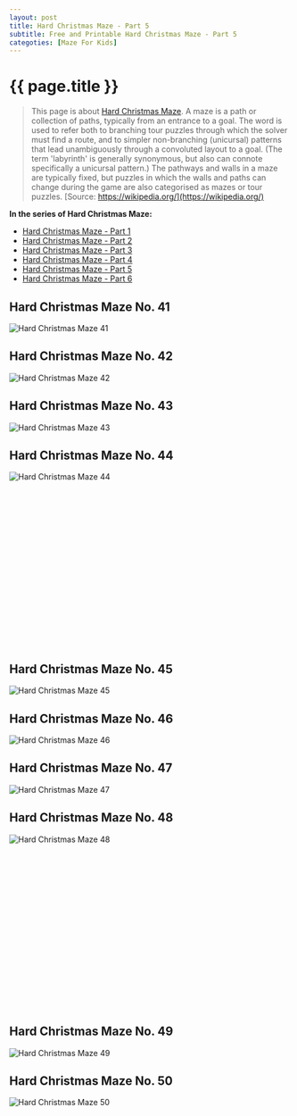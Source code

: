 ```yaml
---
layout: post
title: Hard Christmas Maze - Part 5
subtitle: Free and Printable Hard Christmas Maze - Part 5
categoties: [Maze For Kids]
---
```

{{ page.title }}
================
> This page is about [Hard Christmas Maze](https://freecoloringpages.github.io/). A maze is a path or collection of paths, typically from an entrance to a goal. The word is used to refer both to branching tour puzzles through which the solver must find a route, and to simpler non-branching (unicursal) patterns that lead unambiguously through a convoluted layout to a goal. (The term 'labyrinth' is generally synonymous, but also can connote specifically a unicursal pattern.) The pathways and walls in a maze are typically fixed, but puzzles in which the walls and paths can change during the game are also categorised as mazes or tour puzzles. [Source: https://wikipedia.org/](https://wikipedia.org/)

**In the series of Hard Christmas Maze:**

* [Hard Christmas Maze - Part 1](https://freecoloringpages.github.io/2017/11/21/Hard-Christmas-Maze-part-1.html)
* [Hard Christmas Maze - Part 2](https://freecoloringpages.github.io/2017/11/21/Hard-Christmas-Maze-part-2.html)
* [Hard Christmas Maze - Part 3](https://freecoloringpages.github.io/2017/11/21/Hard-Christmas-Maze-part-3.html)
* [Hard Christmas Maze - Part 4](https://freecoloringpages.github.io/2017/11/21/Hard-Christmas-Maze-part-4.html)
* [Hard Christmas Maze - Part 5](https://freecoloringpages.github.io/2017/11/21/Hard-Christmas-Maze-part-5.html)
* [Hard Christmas Maze - Part 6](https://freecoloringpages.github.io/2017/11/21/Hard-Christmas-Maze-part-6.html)

## Hard Christmas Maze No. 41
![Hard Christmas Maze 41](https://freecoloringpages.github.io/img/Hard-Christmas-Maze%20(41).jpg "Hard Christmas Maze 41")

## Hard Christmas Maze No. 42
![Hard Christmas Maze 42](https://freecoloringpages.github.io/img/Hard-Christmas-Maze%20(42).jpg "Hard Christmas Maze 42")

## Hard Christmas Maze No. 43
![Hard Christmas Maze 43](https://freecoloringpages.github.io/img/Hard-Christmas-Maze%20(43).jpg "Hard Christmas Maze 43")

## Hard Christmas Maze No. 44
![Hard Christmas Maze 44](https://freecoloringpages.github.io/img/Hard-Christmas-Maze%20(44).jpg "Hard Christmas Maze 44")

<script async src="//pagead2.googlesyndication.com/pagead/js/adsbygoogle.js"></script><!-- Texxtonly --><ins class="adsbygoogle" style="display:inline-block;width:336px;height:280px" data-ad-client="ca-pub-6753140515841889" data-ad-slot="3207852233"></ins><script>(adsbygoogle = window.adsbygoogle || []).push({}); </script>

## Hard Christmas Maze No. 45
![Hard Christmas Maze 45](https://freecoloringpages.github.io/img/Hard-Christmas-Maze%20(45).jpg "Hard Christmas Maze 45")

## Hard Christmas Maze No. 46
![Hard Christmas Maze 46](https://freecoloringpages.github.io/img/Hard-Christmas-Maze%20(46).jpg "Hard Christmas Maze 46")

## Hard Christmas Maze No. 47
![Hard Christmas Maze 47](https://freecoloringpages.github.io/img/Hard-Christmas-Maze%20(47).jpg "Hard Christmas Maze 47")

## Hard Christmas Maze No. 48
![Hard Christmas Maze 48](https://freecoloringpages.github.io/img/Hard-Christmas-Maze%20(48).jpg "Hard Christmas Maze 48")

<script async src="//pagead2.googlesyndication.com/pagead/js/adsbygoogle.js"></script><!-- Texxtonly --><ins class="adsbygoogle" style="display:inline-block;width:336px;height:280px" data-ad-client="ca-pub-6753140515841889" data-ad-slot="3207852233"></ins><script>(adsbygoogle = window.adsbygoogle || []).push({}); </script>

## Hard Christmas Maze No. 49
![Hard Christmas Maze 49](https://freecoloringpages.github.io/img/Hard-Christmas-Maze%20(49).jpg "Hard Christmas Maze 49")

## Hard Christmas Maze No. 50
![Hard Christmas Maze 50](https://freecoloringpages.github.io/img/Hard-Christmas-Maze%20(50).jpg "Hard Christmas Maze 50")

